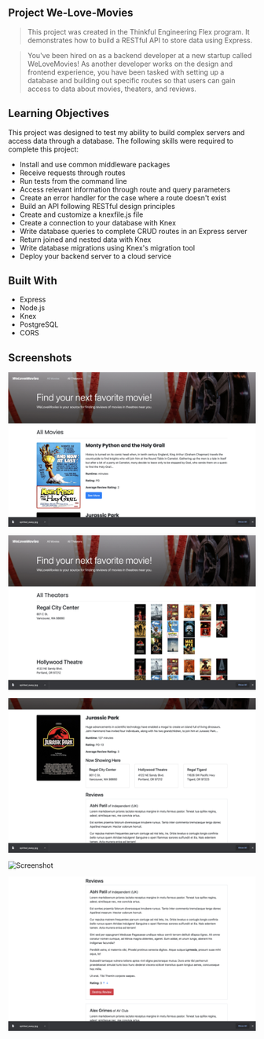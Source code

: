 ## Project We-Love-Movies

> This project was created in the Thinkful Engineering Flex program. It demonstrates how to build a RESTful API to store data using Express.

> You've been hired on as a backend developer at a new startup called WeLoveMovies! As another developer works on the design and frontend experience, you have been tasked with setting up a database and building out specific routes so that users can gain access to data about movies, theaters, and reviews.

## Learning Objectives

This project was designed to test my ability to build complex servers and access data through a database. The following skills were required to complete this project:

- Install and use common middleware packages
- Receive requests through routes
- Run tests from the command line
- Access relevant information through route and query parameters
- Create an error handler for the case where a route doesn't exist
- Build an API following RESTful design principles
- Create and customize a knexfile.js file
- Create a connection to your database with Knex
- Write database queries to complete CRUD routes in an Express server
- Return joined and nested data with Knex
- Write database migrations using Knex's migration tool
- Deploy your backend server to a cloud service

## Built With

- Express
- Node.js
- Knex
- PostgreSQL
- CORS

## Screenshots

![Screenshot](./images/all_movies.png)

![Screenshot](./images/all_theaters.png)

![Screenshot](./images/movie.png)

![Screenshot](./images/now_showing.png)

![Screenshot](./images/review.png)
